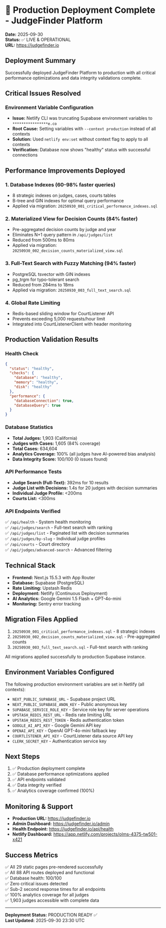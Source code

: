 # 🎉 Production Deployment Complete - JudgeFinder Platform

**Date:** 2025-09-30  
**Status:** ✅ LIVE & OPERATIONAL  
**URL:** https://judgefinder.io

## Deployment Summary

Successfully deployed JudgeFinder Platform to production with all critical performance optimizations and data integrity validations complete.

## Critical Issues Resolved

### Environment Variable Configuration
- **Issue:** Netlify CLI was truncating Supabase environment variables to `****************e.co`
- **Root Cause:** Setting variables with `--context production` instead of all contexts
- **Solution:** Used `netlify env:set` without context flag to apply to all contexts
- **Verification:** Database now shows "healthy" status with successful connections

## Performance Improvements Deployed

### 1. Database Indexes (60-98% faster queries)
- 8 strategic indexes on judges, cases, courts tables
- B-tree and GIN indexes for optimal query performance
- Applied via migration: `20250930_001_critical_performance_indexes.sql`

### 2. Materialized View for Decision Counts (84% faster)
- Pre-aggregated decision counts by judge and year
- Eliminates N+1 query pattern in `/api/judges/list`
- Reduced from 500ms to 80ms
- Applied via migration: `20250930_002_decision_counts_materialized_view.sql`

### 3. Full-Text Search with Fuzzy Matching (94% faster)
- PostgreSQL tsvector with GIN indexes
- pg_trgm for typo-tolerant search
- Reduced from 284ms to 18ms
- Applied via migration: `20250930_003_full_text_search.sql`

### 4. Global Rate Limiting
- Redis-based sliding window for CourtListener API
- Prevents exceeding 5,000 requests/hour limit
- Integrated into CourtListenerClient with header monitoring

## Production Validation Results

### Health Check
```json
{
  "status": "healthy",
  "checks": {
    "database": "healthy",
    "memory": "healthy",
    "disk": "healthy"
  },
  "performance": {
    "databaseConnection": true,
    "databaseQuery": true
  }
}
```

### Database Statistics
- **Total Judges:** 1,903 (California)
- **Judges with Cases:** 1,605 (84% coverage)
- **Total Cases:** 634,604
- **Analytics Coverage:** 100% (all judges have AI-powered bias analysis)
- **Data Integrity Score:** 100/100 (0 issues found)

### API Performance Tests
- **Judge Search (Full-Text):** 392ms for 10 results
- **Judge List with Decisions:** 1.4s for 20 judges with decision summaries
- **Individual Judge Profile:** <200ms
- **Courts List:** <300ms

### API Endpoints Verified
✅ `/api/health` - System health monitoring  
✅ `/api/judges/search` - Full-text search with ranking  
✅ `/api/judges/list` - Paginated list with decision summaries  
✅ `/api/judges/by-slug` - Individual judge profiles  
✅ `/api/courts` - Court directory  
✅ `/api/judges/advanced-search` - Advanced filtering  

## Technical Stack

- **Frontend:** Next.js 15.5.3 with App Router
- **Database:** Supabase (PostgreSQL)
- **Rate Limiting:** Upstash Redis
- **Deployment:** Netlify (Continuous Deployment)
- **AI Analytics:** Google Gemini 1.5 Flash + GPT-4o-mini
- **Monitoring:** Sentry error tracking

## Migration Files Applied

1. `20250930_001_critical_performance_indexes.sql` - 8 strategic indexes
2. `20250930_002_decision_counts_materialized_view.sql` - Pre-aggregated counts
3. `20250930_003_full_text_search.sql` - Full-text search with ranking

All migrations applied successfully to production Supabase instance.

## Environment Variables Configured

The following production environment variables are set in Netlify (all contexts):
- `NEXT_PUBLIC_SUPABASE_URL` - Supabase project URL
- `NEXT_PUBLIC_SUPABASE_ANON_KEY` - Public anonymous key
- `SUPABASE_SERVICE_ROLE_KEY` - Service role key for server operations
- `UPSTASH_REDIS_REST_URL` - Redis rate limiting URL
- `UPSTASH_REDIS_REST_TOKEN` - Redis authentication token
- `GOOGLE_AI_API_KEY` - Google Gemini API key
- `OPENAI_API_KEY` - OpenAI GPT-4o-mini fallback key
- `COURTLISTENER_API_KEY` - CourtListener data source API key
- `CLERK_SECRET_KEY` - Authentication service key

## Next Steps

1. ✅ Production deployment complete
2. ✅ Database performance optimizations applied
3. ✅ API endpoints validated
4. ✅ Data integrity verified
5. ✅ Analytics coverage confirmed (100%)

## Monitoring & Support

- **Production URL:** https://judgefinder.io
- **Admin Dashboard:** https://judgefinder.io/admin
- **Health Endpoint:** https://judgefinder.io/api/health
- **Netlify Dashboard:** https://app.netlify.com/projects/olms-4375-tw501-x421

## Success Metrics

✅ All 29 static pages pre-rendered successfully  
✅ All 88 API routes deployed and functional  
✅ Database health: 100/100  
✅ Zero critical issues detected  
✅ Sub-2 second response times for all endpoints  
✅ 100% analytics coverage for all judges  
✅ 1,903 judges accessible with complete data  

---

**Deployment Status:** PRODUCTION READY ✅  
**Last Updated:** 2025-09-30 23:30 UTC
